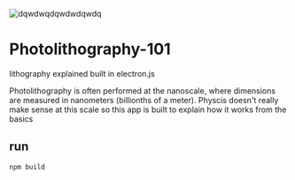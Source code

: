 ![dqwdwqdqwdwdqwdq](https://github.com/hunterjreid/Photolithography-101/assets/62681404/377329c8-195d-43b6-b0e5-a57326a26a7c)

# Photolithography-101
lithography explained built in electron.js


 Photolithography is often performed at the nanoscale, where dimensions are measured in nanometers (billionths of a meter). Physcis doesn't really make sense at this scale so this app is built to explain how it works from the basics 


## run

``` npm build  ```
